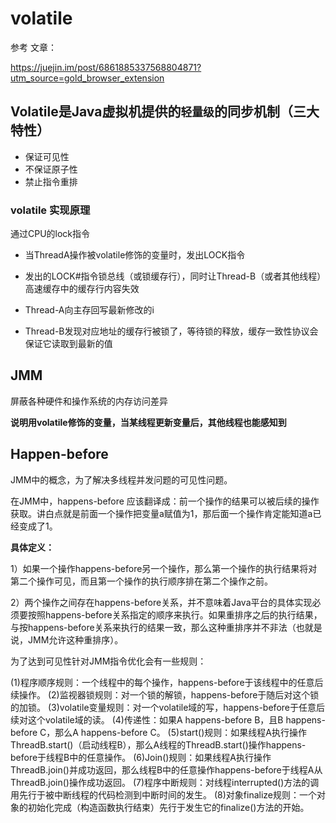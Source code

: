 # volatile

参考 文章：

https://juejin.im/post/6861885337568804871?utm_source=gold_browser_extension



## Volatile是Java虚拟机提供的`轻量级`的同步机制（三大特性）

- 保证可见性
- 不保证原子性
- 禁止指令重排

### volatile 实现原理

通过CPU的lock指令

- 当ThreadA操作被volatile修饰的变量时，发出LOCK指令

- 发出的LOCK#指令锁总线（或锁缓存行），同时让Thread-B（或者其他线程）高速缓存中的缓存行内容失效
- Thread-A向主存回写最新修改的i
- Thread-B发现对应地址的缓存行被锁了，等待锁的释放，缓存一致性协议会保证它读取到最新的值



## JMM

屏蔽各种硬件和操作系统的内存访问差异

**说明用volatile修饰的变量，当某线程更新变量后，其他线程也能感知到**



## Happen-before

JMM中的概念，为了解决多线程并发问题的可见性问题。

在JMM中，happens-before 应该翻译成：前一个操作的结果可以被后续的操作获取。讲白点就是前面一个操作把变量a赋值为1，那后面一个操作肯定能知道a已经变成了1。

**具体定义：**

1）如果一个操作happens-before另一个操作，那么第一个操作的执行结果将对第二个操作可见，而且第一个操作的执行顺序排在第二个操作之前。

2）两个操作之间存在happens-before关系，并不意味着Java平台的具体实现必须要按照happens-before关系指定的顺序来执行。如果重排序之后的执行结果，与按happens-before关系来执行的结果一致，那么这种重排序并不非法（也就是说，JMM允许这种重排序）。

为了达到可见性针对JMM指令优化会有一些规则：

(1)程序顺序规则：一个线程中的每个操作，happens-before于该线程中的任意后续操作。
(2)监视器锁规则：对一个锁的解锁，happens-before于随后对这个锁的加锁。
(3)volatile变量规则：对一个volatile域的写，happens-before于任意后续对这个volatile域的读。
(4)传递性：如果A happens-before B，且B happens-before C，那么A happens-before C。
(5)start()规则：如果线程A执行操作ThreadB.start()（启动线程B），那么A线程的ThreadB.start()操作happens-before于线程B中的任意操作。
(6)Join()规则：如果线程A执行操作ThreadB.join()并成功返回，那么线程B中的任意操作happens-before于线程A从ThreadB.join()操作成功返回。
(7)程序中断规则：对线程interrupted()方法的调用先行于被中断线程的代码检测到中断时间的发生。
(8)对象finalize规则：一个对象的初始化完成（构造函数执行结束）先行于发生它的finalize()方法的开始。


